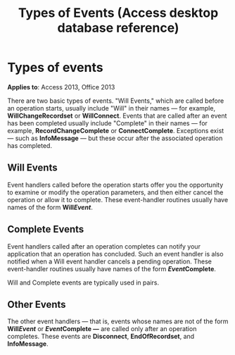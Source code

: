 ﻿---
title: Types of Events (Access desktop database reference)
TOCTitle: Types of Events
ms:assetid: 94660fc1-65c3-1d21-c451-f3898014e0b6
ms:mtpsurl: https://msdn.microsoft.com/library/JJ249660(v=office.15)
ms:contentKeyID: 48546414
ms.date: 09/18/2015
mtps_version: v=office.15
---

# Types of events


**Applies to**: Access 2013, Office 2013



There are two basic types of events. "Will Events," which are called before an operation starts, usually include "Will" in their names — for example, **WillChangeRecordset** or **WillConnect**. Events that are called after an event has been completed usually include "Complete" in their names — for example, **RecordChangeComplete** or **ConnectComplete**. Exceptions exist — such as **InfoMessage** — but these occur after the associated operation has completed.

## Will Events

Event handlers called before the operation starts offer you the opportunity to examine or modify the operation parameters, and then either cancel the operation or allow it to complete. These event-handler routines usually have names of the form **Will*Event***.

## Complete Events

Event handlers called after an operation completes can notify your application that an operation has concluded. Such an event handler is also notified when a Will event handler cancels a pending operation. These event-handler routines usually have names of the form ***Event*Complete**.

Will and Complete events are typically used in pairs.

## Other Events

The other event handlers — that is, events whose names are not of the form **Will*Event*** or ***Event*Complete —** are called only after an operation completes. These events are **Disconnect**, **EndOfRecordset**, and **InfoMessage**.

